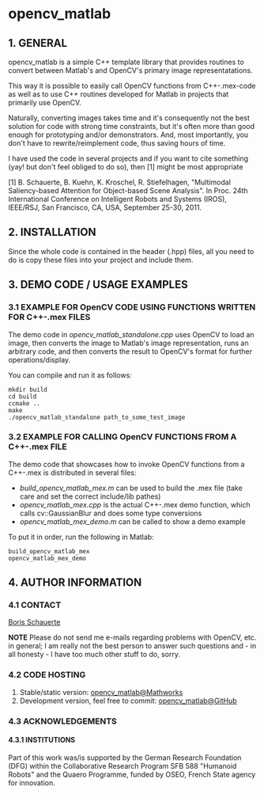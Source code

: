 # opencv_matlab

## 1. GENERAL

opencv_matlab is a simple C++ template library that provides routines to
convert between Matlab's and OpenCV's primary image representatations.

This way it is possible to easily call OpenCV functions from C++-.mex-code
as well as to use C++ routines developed for Matlab in projects that
primarily use OpenCV. 

Naturally, converting images takes time and it's consequently not the best
solution for code with strong time constraints, but it's often more than
good enough for prototyping and/or demonstrators. And, most importantly,
you don't have to rewrite/reimplement code, thus saving hours of time.

I have used the code in several projects and if you want to cite something
(yay! but don't feel obliged to do so), then [1] might be most appropriate

[1] B. Schauerte, B. Kuehn, K. Kroschel, R. Stiefelhagen, "Multimodal 
    Saliency-based Attention for Object-based Scene Analysis". In Proc. 24th
    International Conference on Intelligent Robots and Systems (IROS), 
    IEEE/RSJ, San Francisco, CA, USA, September 25-30, 2011.

## 2. INSTALLATION

Since the whole code is contained in the header (.hpp) files, all you need
to do is copy these files into your project and include them.

## 3. DEMO CODE / USAGE EXAMPLES

### 3.1 EXAMPLE FOR OpenCV CODE USING FUNCTIONS WRITTEN FOR C++-.mex FILES

The demo code in *opencv_matlab_standalone.cpp* uses OpenCV to load an 
image, then converts the image to Matlab's image representation, runs an
arbitrary code, and then converts the result to OpenCV's format for further
operations/display.

You can compile and run it as follows:

    mkdir build
    cd build
    ccmake ..
    make
    ./opencv_matlab_standalone path_to_some_test_image

### 3.2 EXAMPLE FOR CALLING OpenCV FUNCTIONS FROM A C++-.mex FILE

The demo code that showcases how to invoke OpenCV functions from a C++-.mex
is distributed in several files:

- *build_opencv_matlab_mex.m* can be used to build the .mex file (take care
  and set the correct include/lib pathes)
- *opencv_matlab_mex.cpp* is the actual C++-.mex demo function, which calls 
  cv::GaussianBlur and does some type conversions
- *opencv_matlab_mex_demo.m* can be called to show a demo example  

To put it in order, run the following in Matlab:

    build_opencv_matlab_mex
    opencv_matlab_mex_demo

## 4. AUTHOR INFORMATION

### 4.1 CONTACT

[Boris Schauerte](http://cvhci.anthropomatik.kit.edu/~bschauer/ "Boris Schauerte, Homepage")

**NOTE** Please do not send me e-mails regarding problems with OpenCV, etc.
  in general; I am really not the best person to answer such questions and -
  in all honesty - I have too much other stuff to do, sorry.

### 4.2 CODE HOSTING

1. Stable/static version: [opencv_matlab@Mathworks](http://www.mathworks.com/matlabcentral/fileexchange/41530 "Mathworks File Exchange, stable version")
2. Development version, feel free to commit: [opencv_matlab@GitHub](https://github.com/bschauerte/opencv_matlab "GitHub repository, if you want to contribute")

### 4.3 ACKNOWLEDGEMENTS

#### 4.3.1 INSTITUTIONS

Part of this work was/is supported by the German Research Foundation (DFG)
within the Collaborative Research Program SFB 588 "Humanoid Robots" and the
Quaero Programme, funded by OSEO, French State agency for innovation.
